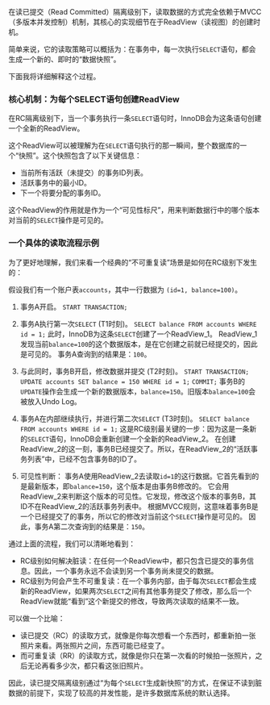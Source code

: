 
在读已提交（Read Committed）隔离级别下，读取数据的方式完全依赖于MVCC（多版本并发控制）机制，其核心的实现细节在于ReadView（读视图）的创建时机。

简单来说，它的读取策略可以概括为：在事务中，每一次执行`SELECT`语句，都会生成一个新的、即时的“数据快照”。

下面我将详细解释这个过程。

### 核心机制：为每个SELECT语句创建ReadView

在RC隔离级别下，当一个事务执行一条`SELECT`语句时，InnoDB会为这条语句创建一个全新的ReadView。

这个ReadView可以被理解为在`SELECT`语句执行的那一瞬间，整个数据库的一个“快照”。这个快照包含了以下关键信息：
*   当前所有活跃（未提交）的事务ID列表。
*   活跃事务中的最小ID。
*   下一个将要分配的事务ID。

这个ReadView的作用就是作为一个“可见性标尺”，用来判断数据行中的哪个版本对当前的`SELECT`操作是可见的。

### 一个具体的读取流程示例

为了更好地理解，我们来看一个经典的“不可重复读”场景是如何在RC级别下发生的：

假设我们有一个账户表`accounts`，其中一行数据为 `(id=1, balance=100)`。

1.  事务A开启。
    `START TRANSACTION;`

2.  事务A执行第一次`SELECT` (T1时刻)。
    `SELECT balance FROM accounts WHERE id = 1;`
    此时，InnoDB为这条`SELECT`创建了一个ReadView_1。
    ReadView_1发现当前`balance=100`的这个数据版本，是在它创建之前就已经提交的，因此是可见的。
    事务A查询到的结果是：`100`。

3.  与此同时，事务B开启，修改数据并提交 (T2时刻)。
    `START TRANSACTION;`
    `UPDATE accounts SET balance = 150 WHERE id = 1;`
    `COMMIT;`
    事务B的`UPDATE`操作会生成一个新的数据版本，`balance=150`。旧版本`balance=100`会被放入Undo Log。

4.  事务A在内部继续执行，并进行第二次`SELECT` (T3时刻)。
    `SELECT balance FROM accounts WHERE id = 1;`
    这是RC级别最关键的一步：因为这是一条新的`SELECT`语句，InnoDB会重新创建一个全新的ReadView_2。
    在创建ReadView_2的这一刻，事务B已经提交了。所以，在ReadView_2的“活跃事务列表”中，已经不包含事务B的ID了。

5.  可见性判断：
    事务A使用ReadView_2去读取`id=1`的这行数据。它首先看到的是最新版本，即`balance=150`，这个版本是由事务B修改的。
    它会用ReadView_2来判断这个版本的可见性。它发现，修改这个版本的事务B，其ID不在ReadView_2的活跃事务列表中。
    根据MVCC规则，这意味着事务B是一个已经提交了的事务，所以它的修改对当前这个`SELECT`操作是可见的。
    因此，事务A第二次查询到的结果是：`150`。

通过上面的流程，我们可以清晰地看到：
*   RC级别如何解决脏读：在任何一个ReadView中，都只包含已提交的事务信息。因此，一个事务永远不会读到另一个事务尚未提交的数据。
*   RC级别为何会产生不可重复读：在一个事务内部，由于每次`SELECT`都会生成新的ReadView，如果两次`SELECT`之间有其他事务提交了修改，那么后一个ReadView就能“看到”这个新提交的修改，导致两次读取的结果不一致。

可以做一个比喻：
*   读已提交（RC）的读取方式，就像是你每次想看一个东西时，都重新拍一张照片来看。两张照片之间，东西可能已经变了。
*   而可重复读（RR）的读取方式，就像是你只在第一次看的时候拍一张照片，之后无论再看多少次，都只看这张旧照片。

因此，读已提交隔离级别通过“为每个`SELECT`生成新快照”的方式，在保证不读到脏数据的前提下，实现了较高的并发性能，是许多数据库系统的默认选择。